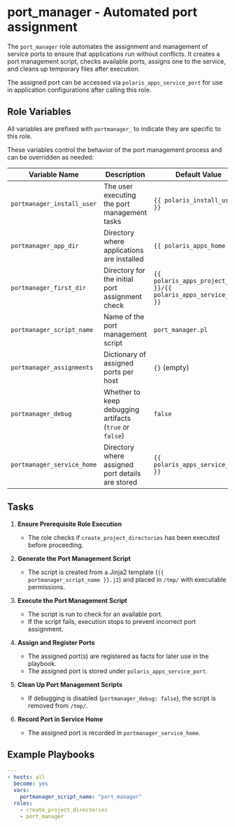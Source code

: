 # port_manager - Automated port assignment

The `port_manager` role automates the assignment and management of service ports to ensure that applications run without conflicts. It creates a port management script, checks available ports, assigns one to the service, and cleans up temporary files after execution.

The assigned port can be accessed via `polaris_apps_service_port` for use in application configurations after calling this role.

## **Role Variables**

All variables are prefixed with `portmanager_` to indicate they are specific to this role.

These variables control the behavior of the port management process and can be overridden as needed:

| Variable Name                  | Description                                                | Default Value                                    |
|--------------------------------|------------------------------------------------------------|--------------------------------------------------|
| `portmanager_install_user`     | The user executing the port management tasks               | `{{ polaris_install_user }}`                     |
| `portmanager_app_dir`          | Directory where applications are installed                 | `{{ polaris_apps_home }}`                        |
| `portmanager_first_dir`        | Directory for the initial port assignment check            | `{{ polaris_apps_project_name }}/{{ polaris_apps_service_name }}` |
| `portmanager_script_name`      | Name of the port management script                        | `port_manager.pl`                                |
| `portmanager_assignments`      | Dictionary of assigned ports per host                      | `{}` (empty)                                     |
| `portmanager_debug`            | Whether to keep debugging artifacts (`true` or `false`)    | `false`                                          |
| `portmanager_service_home`     | Directory where assigned port details are stored           | `{{ polaris_apps_service_home }}`                |



## Tasks

1. **Ensure Prerequisite Role Execution**
   - The role checks if `create_project_directories` has been executed before proceeding.

2. **Generate the Port Management Script**
   - The script is created from a Jinja2 template (`{{ portmanager_script_name }}.j2`) and placed in `/tmp/` with executable permissions.

3. **Execute the Port Management Script**
   - The script is run to check for an available port.
   - If the script fails, execution stops to prevent incorrect port assignment.

4. **Assign and Register Ports**
   - The assigned port(s) are registered as facts for later use in the playbook.
   - The assigned port is stored under `polaris_apps_service_port`.

5. **Clean Up Port Management Scripts**
   - If debugging is disabled (`portmanager_debug: false`), the script is removed from `/tmp/`.

6. **Record Port in Service Home**
   - The assigned port is recorded in `portmanager_service_home`.


## Example Playbooks

```yaml
---
- hosts: all
  become: yes
  vars:
    portmanager_script_name: "port_manager"
  roles:
    - create_project_directories
    - port_manager
```
